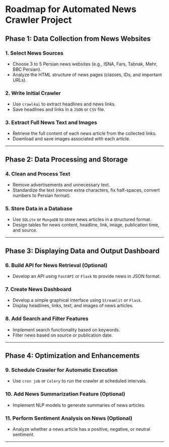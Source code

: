 # Roadmap for Automated News Crawler Project

## Phase 1: Data Collection from News Websites
### 1. **Select News Sources**
   - Choose 3 to 5 Persian news websites (e.g., ISNA, Fars, Tabnak, Mehr, BBC Persian).
   - Analyze the HTML structure of news pages (classes, IDs, and important URLs).

### 2. **Write Initial Crawler**
   - Use `crawl4ai` to extract headlines and news links.
   - Save headlines and links in a `JSON` or `CSV` file.

### 3. **Extract Full News Text and Images**
   - Retrieve the full content of each news article from the collected links.
   - Download and save images associated with each article.

---

## Phase 2: Data Processing and Storage
### 4. **Clean and Process Text**
   - Remove advertisements and unnecessary text.
   - Standardize the text (remove extra characters, fix half-spaces, convert numbers to Persian format).

### 5. **Store Data in a Database**
   - Use `SQLite` or `MongoDB` to store news articles in a structured format.
   - Design tables for news content, headline, link, image, publication time, and source.

---

## Phase 3: Displaying Data and Output Dashboard
### 6. **Build API for News Retrieval (Optional)**
   - Develop an API using `FastAPI` or `Flask` to provide news in JSON format.

### 7. **Create News Dashboard**
   - Develop a simple graphical interface using `Streamlit` or `Flask`.
   - Display headlines, links, text, and images of news articles.

### 8. **Add Search and Filter Features**
   - Implement search functionality based on keywords.
   - Filter news based on source or publication date.

---

## Phase 4: Optimization and Enhancements
### 9. **Schedule Crawler for Automatic Execution**
   - Use `cron job` or `Celery` to run the crawler at scheduled intervals.

### 10. **Add News Summarization Feature (Optional)**
   - Implement NLP models to generate summaries of news articles.

### 11. **Perform Sentiment Analysis on News (Optional)**
   - Analyze whether a news article has a positive, negative, or neutral sentiment.

---

